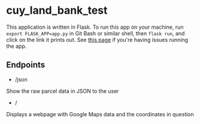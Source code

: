 # cuy_land_bank_test

This application is written in Flask. To run this app on your machine, run ```export FLASK_APP=app.py``` in Git Bash or similar shell, then ```flask run```, and click on the link it prints out. See [this page](https://flask.palletsprojects.com/en/1.1.x/quickstart/) if you're having issues running the app.

## Endpoints 

* /json

Show the raw parcel data in JSON to the user

* / 

Displays a webpage with Google Maps data and the coordinates in question
